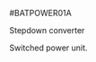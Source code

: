 <!--- PrjInfo ---> <!--- Please remove this line after manually editing --->
<!--- 00a56be08b96043df9e37d6aff7b6990 --->
<!--- Created:20170112-18:22: ---> 
<!--- Author:Mlab: ---> 
<!--- AuthorEmail:mlab@mlab.cz: ---> 
<!--- Tags:imported: ---> 
<!--- Ust:None: ---> 
<!--- Name:BATPOWER01A: --->
#BATPOWER01A 
<!--- LongName --->
Stepdown converter
<!--- ELongName ---> 

<!--- Lead --->
Switched power unit.
<!--- ELead ---> 


​
​
<!--- Description --->
<!--- EDescription --->
<!--- Content --->
<!--- EContent --->
            